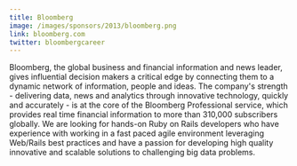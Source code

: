 ```yaml
---
title: Bloomberg
image: /images/sponsors/2013/bloomberg.png
link: bloomberg.com
twitter: bloombergcareer 
---
```


Bloomberg, the global business and financial information and news leader, gives influential decision makers a critical edge by connecting them to a dynamic network of information, people and ideas. The company's strength - delivering data, news and analytics through innovative technology, quickly and accurately - is at the core of the Bloomberg Professional service, which provides real time financial information to more than 310,000 subscribers globally. We are looking for hands-on Ruby on Rails developers who have experience with working in a fast paced agile environment leveraging Web/Rails best practices and have a passion for developing high quality innovative and scalable solutions to challenging big data problems.


